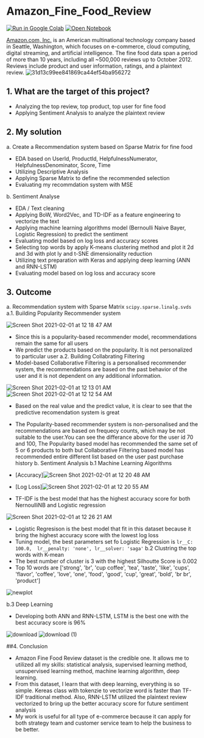 # Amazon_Fine_Food_Review
[![Run in Google Colab](https://img.shields.io/badge/Colab-Run_in_Google_Colab-blue?logo=Google&logoColor=FDBA18)](https://colab.research.google.com/drive/152Bde9BARD6lZczGvFlDGL91nATMPRRl?usp=sharing)
[![Open Notebook](https://img.shields.io/badge/Jupyter-Open_Notebook-blue?logo=Jupyter)](https://github.com/apham15/Amazon_Fine_Food_Review/blob/main/amazon%20food%20review.ipynb)


[Amazon.com, Inc.](https://www.amazon.com/) is an American multinational technology company based in Seattle, Washington, which focuses on e-commerce, cloud computing, digital streaming, and artificial intelligence. The fine food data span a period of more than 10 years, including all ~500,000 reviews up to October 2012. Reviews include product and user information, ratings, and a plaintext review.
![31d13c99ee841869ca44ef54ba956272](https://user-images.githubusercontent.com/63126292/106423731-a550c180-6426-11eb-84a7-ca4f738f5ae2.png)

## 1. What are the target of this project?
* Analyzing the top review, top product, top user for fine food
* Applying Sentiment Analysis to analyze the plaintext review
## 2. My solution
a. Create a Recommendation system based on Sparse Matrix for fine food
* EDA based on UserId, ProductId, HelpfulnessNumerator, HelpfulnessDenominator, Score, Time
* Utilizing Descriptive Analysis
* Applying Sparse Matrix to define the recommended selection
* Evaluating my recommdation system with MSE

b. Sentiment Analyse
* EDA / Text cleaning
* Applying BoW, Word2Vec, and TD-IDF as a feature engineering to vectorize the text
* Applying machine learning algorithms model (Bernoulli Naive Bayer, Logistic Regression) to predict the sentiment
* Evaluating model based on log loss and accuracy scores
* Selecting top words by apply K-means clustering method and plot it 2d and 3d with plot ly and t-SNE dimensionality reduction
* Utilizing text preparation with Keras and applying deep learning (ANN and RNN-LSTM)
* Evaluating model based on log loss and accuracy score
## 3. Outcome
a. Recommendation system with Sparse Matrix ```scipy.sparse.linalg.svds```
a.1. Building Popularity Recommender system

![Screen Shot 2021-02-01 at 12 18 47 AM](https://user-images.githubusercontent.com/63126292/106421861-1c845680-6423-11eb-806f-18718e28b9ff.png)

* Since this is a popularity-based recommender model, recommendations remain the same for all users
* We predict the products based on the popularity. It is not personalized to particular user
a.2. Building Collabrating Filtering
* Model-based Collaborative Filtering is a personalised recommender system, the recommendations are based on the past behavior of the user and it is not dependent on any additional information.

![Screen Shot 2021-02-01 at 12 13 01 AM](https://user-images.githubusercontent.com/63126292/106421595-9a942d80-6422-11eb-8261-6f57cfae269b.png)
![Screen Shot 2021-02-01 at 12 12 54 AM](https://user-images.githubusercontent.com/63126292/106421671-bc8db000-6422-11eb-9855-b83303eafce4.png)

* Based on the real value and the predict value, it is clear to see that the predictive recomendation system is great
* The Popularity-based recommender system is non-personalised and the recommendations are based on frequecy counts, which may be not suitable to the user.You can see the differance above for the user id 70 and 100, The Popularity based model has recommended the same set of 5 or 6 products to both but Collaborative Filtering based model has recommended entire different list based on the user past purchase history
b. Sentiment Analysis
b.1 Machine Learning Algorithms

* [Accuracy]![Screen Shot 2021-02-01 at 12 20 48 AM](https://user-images.githubusercontent.com/63126292/106421972-5fdec500-6423-11eb-9edf-4e5de62c1a93.png)
* [Log Loss]![Screen Shot 2021-02-01 at 12 20 55 AM](https://user-images.githubusercontent.com/63126292/106422031-79800c80-6423-11eb-816b-c85973174c77.png)

* TF-IDF is the best model that has the highest accuracy score for both NernoulliNB and Logistic regression

![Screen Shot 2021-02-01 at 12 26 21 AM](https://user-images.githubusercontent.com/63126292/106422417-2a86a700-6424-11eb-9090-13ce94a73037.png)

* Logistic Regresison is the best model that fit in this dataset because it bring the highest accuracy score with the lowest log loss
* Tuning model, the best parameters set fo Logistic Regression is ```lr__C: 100.0, 	lr__penalty: 'none', lr__solver: 'saga'```
b.2 Clustring the top words with K-mean
* The best number of cluster is 3 with the highest Silhoutte Score is 0.002
* Top 10 words are ['strong', 'br', 'cup coffee', 'tea',  'taste',  'like', 'cups', 'flavor', 'coffee', 'love', 'one', 'food', 'good', 'cup', 'great', 'bold', 'br br', 'product']

![newplot](https://user-images.githubusercontent.com/63126292/106422475-438f5800-6424-11eb-8abb-936c32d58c9f.png)

b.3 Deep Learning
* Developing both ANN and RNN-LSTM, LSTM is the best one with the best accuracy score is 96%

![download](https://user-images.githubusercontent.com/63126292/106423195-961d4400-6425-11eb-8ad6-291f80cf2f04.png)
![download (1)](https://user-images.githubusercontent.com/63126292/106423224-a6352380-6425-11eb-8ad2-b924ba4855b8.png)

##4. Conclusion
* Amazon Fine Food Review dataset is the credible one. It allows me to utilized all my skills: statistical analysis, supervised learning method, unsupervised learning method, machine learning algorithm, deep learning. 
* From this dataset, I learn that with deep learning, everything is so simple. Kereas class with tokenzie to vectorize word is faster than TF-IDF traditional method. Also, RNN-LSTM utilized the plaintext review vectorized to bring up the better accuracy score for future sentiment analysis
* My work is useful for all type of e-commerce because it can apply for both strategy team and customer service team to help the business to be better.
